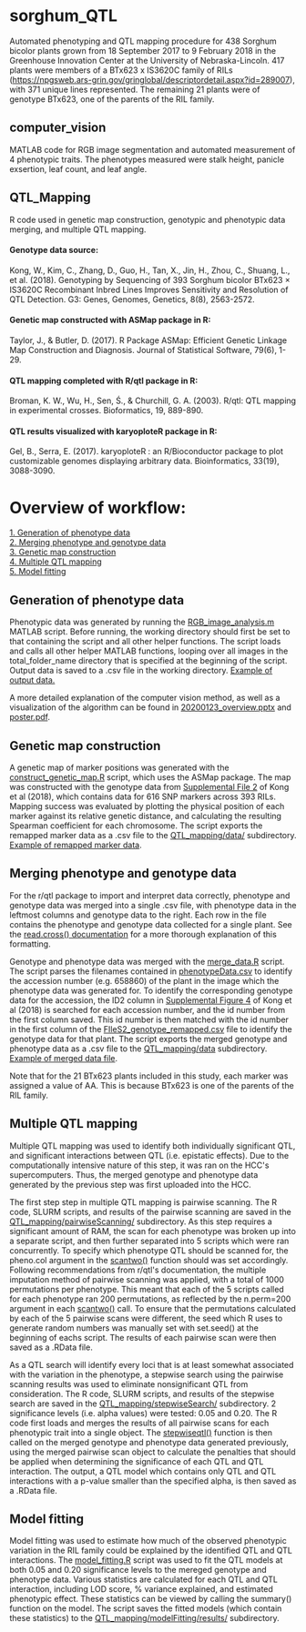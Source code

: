 # sorghum_QTL
Automated phenotyping and QTL mapping procedure for 438 Sorghum bicolor plants grown from 18 September 2017 to 9 February 2018 in the Greenhouse Innovation Center at the University of Nebraska-Lincoln. 417 plants were members of a BTx623 x IS3620C family of RILs (https://npgsweb.ars-grin.gov/gringlobal/descriptordetail.aspx?id=289007), with 371 unique lines represented. The remaining 21 plants were of genotype BTx623, one of the parents of the RIL family. 

## computer_vision
MATLAB code for RGB image segmentation and automated measurement of 4 phenotypic traits. The phenotypes measured were stalk height, panicle exsertion, leaf count, and leaf angle.

## QTL_Mapping
R code used in genetic map construction, genotypic and phenotypic data merging, and multiple QTL mapping.

#### Genotype data source:
Kong, W., Kim, C., Zhang, D., Guo, H., Tan, X., Jin, H., Zhou, C., Shuang, L., et al. (2018). Genotyping by Sequencing of 393 Sorghum bicolor BTx623 × IS3620C Recombinant Inbred Lines Improves Sensitivity and Resolution of QTL Detection. G3: Genes, Genomes, Genetics, 8(8), 2563-2572.

#### Genetic map constructed with ASMap package in R:
Taylor, J., & Butler, D. (2017). R Package ASMap: Efficient Genetic Linkage Map Construction and Diagnosis. Journal of Statistical Software, 79(6), 1-29.

#### QTL mapping completed with R/qtl package in R:
Broman, K. W., Wu, H., Sen, Ś., & Churchill, G. A. (2003). R/qtl: QTL mapping in experimental crosses. Bioformatics, 19, 889-890.

#### QTL results visualized with karyoploteR package in R:
Gel, B., Serra, E. (2017). karyoploteR : an R/Bioconductor package to plot customizable genomes displaying arbitrary data. Bioinformatics, 33(19), 3088-3090.

# Overview of workflow:
[1. Generation of phenotype data](#pheno-data-generation) \
[2. Merging phenotype and genotype data](#data-merging) \
[3. Genetic map construction](#genetic-map) \
[4. Multiple QTL mapping](#QTL-mapping) \
[5. Model fitting](#estimate-effects)

## Generation of phenotype data <a name="pheno-data-generation"></a>
Phenotypic data was generated by running the [RGB_image_analysis.m](https://github.com/bryceaskey/sorghum_QTL/blob/master/computer_vision/RGB_image_analysis.m) MATLAB script. Before running, the working directory should first be set to that containing the script and all other helper functions. The script loads and calls all other helper MATLAB functions, looping over all images in the total_folder_name directory that is specified at the beginning of the script. Output data is saved to a .csv file in the working directory. [Example of output data.](https://github.com/bryceaskey/sorghum_QTL/blob/master/computer_vision/phenotypeData.csv)

A more detailed explanation of the computer vision method, as well as a visualization of the algorithm can be found in [20200123_overview.pptx](https://github.com/bryceaskey/sorghum_QTL/blob/master/20200123_overview.pptx) and [poster.pdf](https://github.com/bryceaskey/sorghum_QTL/blob/master/poster.pdf).

## Genetic map construction <a name="genetic-map"></a>
A genetic map of marker positions was generated with the [construct_genetic_map.R](https://github.com/bryceaskey/sorghum_QTL/blob/master/QTL_Mapping/construct_genetic_map.R) script, which uses the ASMap package. The map was constructed with the genotype data from [Supplemental File 2](https://github.com/bryceaskey/sorghum_QTL/tree/master/QTL_Mapping/data/FIleS2_genotype.csv) of Kong et al (2018), which contains data for 616 SNP markers across 393 RILs. Mapping success was evaluated by plotting the physical position of each marker against its relative genetic distance, and calculating the resulting Spearman coefficient for each chromosome. The script exports the remapped marker data as a .csv file to the [QTL_mapping/data/](https://github.com/bryceaskey/sorghum_QTL/tree/master/QTL_Mapping/data) subdirectory. [Example of remapped marker data](https://github.com/bryceaskey/sorghum_QTL/blob/master/QTL_Mapping/data/FIleS2_genotype_remapped.csv).

## Merging phenotype and genotype data <a name="data-merging"></a>
For the r/qtl package to import and interpret data correctly, phenotype and genotype data was merged into a single .csv file, with phenotype data in the leftmost columns and genotype data to the right. Each row in the file contains the phenotype and genotype data collected for a single plant. See the [read.cross() documentation](https://www.rdocumentation.org/packages/qtl/versions/1.46-2/topics/read.cross) for a more thorough explanation of this formatting.

Genotype and phenotype data was merged with the [merge_data.R](https://github.com/bryceaskey/sorghum_QTL/blob/master/QTL_Mapping/add_pheno_data.R) script. The script parses the filenames contained in [phenotypeData.csv](https://github.com/bryceaskey/sorghum_QTL/blob/master/computer_vision/phenotypeData.csv) to identify the accession number (e.g. 658860) of the plant in the image which the phenotype data was generated for. To identify the corresponding genotype data for the accession, the ID2 column in [Supplemental Figure 4](https://github.com/bryceaskey/sorghum_QTL/tree/master/QTL_Mapping/data/FileS4_IS11.avg.qtl.csv) of Kong et al (2018) is searched for each accession number, and the id number from the first column saved. This id number is then matched with the id number in the first column of the [FIleS2_genotype_remapped.csv](https://github.com/bryceaskey/sorghum_QTL/tree/master/QTL_Mapping/data/FIleS2_genotype_remapped.csv) file to identify the genotype data for that plant. The script exports the merged genotype and phenotype data as a .csv file to the [QTL_mapping/data](https://github.com/bryceaskey/sorghum_QTL/tree/master/QTL_Mapping/data) subdirectory. [Example of merged data file](https://github.com/bryceaskey/sorghum_QTL/tree/master/QTL_Mapping/data/mergedData.csv).

Note that for the 21 BTx623 plants included in this study, each marker was assigned a value of AA. This is because BTx623 is one of the parents of the RIL family.

## Multiple QTL mapping <a name="QTL-mapping"></a>
Multiple QTL mapping was used to identify both individually significant QTL, and significant interactions between QTL (i.e. epistatic effects). Due to the computationally intensive nature of this step, it was ran on the HCC's supercomputers. Thus, the merged genotype and phenotype data generated by the previous step was first uploaded into the HCC.

The first step step in multiple QTL mapping is pairwise scanning. The R code, SLURM scripts, and results of the pairwise scanning are saved in the [QTL_mapping/pairwiseScanning/](https://github.com/bryceaskey/sorghum_QTL/tree/master/QTL_Mapping/pairwiseScanning) subdirectory. As this step requires a significant amount of RAM, the scan for each phenotype was broken up into a separate script, and then further separated into 5 scripts which were ran concurrently. To specify which phenotype QTL should be scanned for, the pheno.col argument in the [scantwo()](https://www.rdocumentation.org/packages/qtl/versions/1.46-2/topics/scantwo) function should was set accordingly. Following recommendations from r/qtl's documentation, the multiple imputation method of pairwise scanning was applied, with a total of 1000 permutations per phenotype. This meant that each of the 5 scripts called for each phenotype ran 200 permutations, as reflected by the n.perm=200 argument in each [scantwo()](https://www.rdocumentation.org/packages/qtl/versions/1.46-2/topics/scantwo) call. To ensure that the permutations calculated by each of the 5 pairwise scans were different, the seed which R uses to generate random numbers was manually set with set.seed() at the beginning of eachs script. The results of each pairwise scan were then saved as a .RData file.

As a QTL search will identify every loci that is at least somewhat associated with the variation in the phenotype, a stepwise search using the pairwise scanning results was used to eliminate nonsignificant QTL from consideration. The R code, SLURM scripts, and results of the stepwise search are saved in the [QTL_mapping/stepwiseSearch/](https://github.com/bryceaskey/sorghum_QTL/tree/master/QTL_Mapping/stepwiseSearch) subdirectory. 2 significance levels (i.e. alpha values) were tested: 0.05 and 0.20. The R code first loads and merges the results of all pairwise scans for each phenotypic trait into a single object. The [stepwiseqtl()](https://www.rdocumentation.org/packages/qtl/versions/1.46-2/topics/stepwiseqtl) function is then called on the merged genotype and phenotype data generated previously, using the merged pairwise scan object to calculate the penalties that should be applied when determining the significance of each QTL and QTL interaction. The output, a QTL model which contains only QTL and QTL interactions with a p-value smaller than the specified alpha, is then saved as a .RData file.

## Model fitting <a name="estimate-effects"></a>
Model fitting was used to estimate how much of the observed phenotypic variation in the RIL family could be explained by the identified QTL and QTL interactions. The [model_fitting.R](https://github.com/bryceaskey/sorghum_QTL/tree/master/QTL_Mapping/modelFitting/fit_models.R) script was used to fit the QTL models at both 0.05 and 0.20 significance levels to the mereged genotype and phenotype data. Various statistics are calculated for each QTL and QTL interaction, including LOD score, % variance explained, and estimated phenotypic effect. These statistics can be viewed by calling the summary() function on the model. The script saves the fitted models (which contain these statistics) to the [QTL_mapping/modelFitting/results/](https://github.com/bryceaskey/sorghum_QTL/tree/master/QTL_Mapping/modelFitting/results/) subdirectory.
